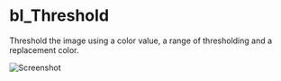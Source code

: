 # bl_Threshold

Threshold the image using a color value, a range of thresholding and a replacement color.

![Screenshot](L_Icolor_snap.png)